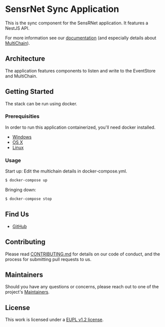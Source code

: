 # SensrNet Sync Application

This is the sync component for the SensRNet application. 
It features a NestJS API.

For more information see our [documentation](https://github.com/kadaster-labs/sensrnet-home/blob/master/docs/Architecture.md#component-sync) (and especially details about [MultiChain](https://github.com/kadaster-labs/sensrnet-home/blob/master/docs/SyncMultiChainEN.md)).

## Architecture

The application features components to listen and write to the EventStore and MultiChain.

## Getting Started

The stack can be run using docker.

### Prerequisities

In order to run this application containerized, you'll need docker installed.

* [Windows](https://docs.docker.com/windows/started)
* [OS X](https://docs.docker.com/mac/started/)
* [Linux](https://docs.docker.com/linux/started/)

### Usage

Start up:
Edit the multichain details in docker-compose.yml.

```bash
$ docker-compose up
```

Bringing down:

```bash
$ docker-compose stop
```

## Find Us

* [GitHub](https://github.com/kadaster-labs/sensrnet-home)

## Contributing

Please read [CONTRIBUTING.md](CONTRIBUTING.md) for details on our code of conduct, and the process for submitting pull requests to us.

## Maintainers <a name="maintainers"></a>

Should you have any questions or concerns, please reach out to one of the project's [Maintainers](./MAINTAINERS.md).

## License

This work is licensed under a [EUPL v1.2 license](./LICENSE.md).
